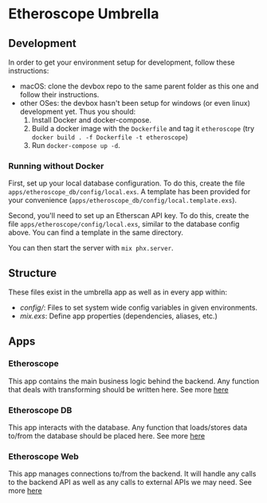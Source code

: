 # Etheroscope Umbrella

## Development

In order to get your environment setup for development, follow these instructions:
- macOS: clone the devbox repo to the same parent folder as this one and follow their instructions.
- other OSes: the devbox hasn't been setup for windows (or even linux) development yet. Thus you should:
  1. Install Docker and docker-compose.
  2. Build a docker image with the `Dockerfile` and tag it `etheroscope` (try `docker build . -f Dockerfile -t etheroscope`)
  3. Run `docker-compose up -d`.

### Running without Docker

First, set up your local database configuration. To do
 this, create the file `apps/etheroscope_db/config/local.exs`. A template has
 been provided for your convenience (`apps/etheroscope_db/config/local.template.exs`).

Second, you'll need to set up an Etherscan API key. To do this, create the file 
`apps/etheroscope/config/local.exs`, similar to the database config above. 
You can find a template in the same directory.

You can then start the server with `mix phx.server`.


## Structure

These files exist in the umbrella app as well as in every app within:

  * *config/*: Files to set system wide config variables in given environments.
  * *mix.exs*: Define app properties (dependencies, aliases, etc.)


## Apps

### Etheroscope

This app contains the main business logic behind the backend. Any function that deals with transforming should be written here. See more [here](apps/etheroscope/README.md)

### Etheroscope DB

This app interacts with the database. Any function that loads/stores data to/from the database should be placed here. See more [here](apps/etheroscope_db/README.md)

### Etheroscope Web

This app manages connections to/from the backend. It will handle any calls to the backend API as well as any calls to external APIs we may need. See more [here](apps/etheroscope_web/README.md)
